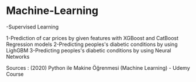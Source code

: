 # Machine-Learning
-Supervised Learning

1-Prediction of car prices by given features with XGBoost and CatBoost Regression models
2-Predicting peoples's diabetic conditions by using LighGBM
3-Predicting peoples's diabetic conditions by using Neural Networks

Sources : (2020) Python ile Makine Öğrenmesi (Machine Learning) - Udemy Course

